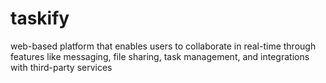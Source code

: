 # taskify
 web-based platform that enables users to collaborate in real-time through features like messaging, file sharing, task management, and integrations with third-party services
